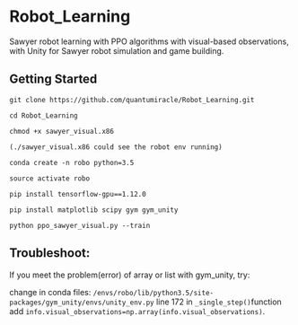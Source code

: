 # Robot_Learning

Sawyer robot learning with PPO algorithms with visual-based observations, with Unity for Sawyer robot simulation and game building.

## Getting Started

```
git clone https://github.com/quantumiracle/Robot_Learning.git

cd Robot_Learning

chmod +x sawyer_visual.x86

(./sawyer_visual.x86 could see the robot env running)

conda create -n robo python=3.5

source activate robo

pip install tensorflow-gpu==1.12.0

pip install matplotlib scipy gym gym_unity

python ppo_sawyer_visual.py --train
```

## Troubleshoot:
If you meet the problem(error) of array or list with gym_unity, try:

change in conda files:  `/envs/robo/lib/python3.5/site-packages/gym_unity/envs/unity_env.py` line 172 in `_single_step()`function add `info.visual_observations=np.array(info.visual_observations)`.
